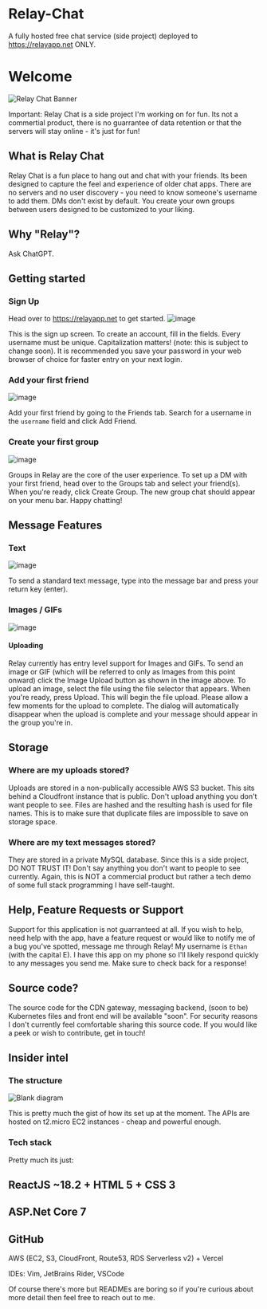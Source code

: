 # Relay-Chat
A fully hosted free chat service (side project) deployed to https://relayapp.net ONLY. 

# Welcome
![Relay Chat Banner](https://user-images.githubusercontent.com/82483782/216410640-c7b81534-ce98-4e52-9ddb-373aa11919d6.png)

Important: Relay Chat is a side project I'm working on for fun. Its not a commertial product, there is no guarrantee of data retention or that the servers will stay online - it's just for fun!

## What is Relay Chat
Relay Chat is a fun place to hang out and chat with your friends. Its been designed to capture the feel and experience of older chat apps. There are no servers and no user discovery - you need to know someone's username to add them. DMs don't exist by default. You create your own groups between users designed to be customized to your liking. 

## Why "Relay"?
Ask ChatGPT.

## Getting started

### Sign Up
Head over to https://relayapp.net to get started.
![image](https://user-images.githubusercontent.com/82483782/216411894-ee6acfd4-1b53-4347-aa4a-7936534cbf69.png)

This is the sign up screen. To create an account, fill in the fields. Every username must be unique. Capitalization matters! (note: this is subject to change soon). It is recommended you save your password in your web browser of choice for faster entry on your next login.

### Add your first friend
![image](https://user-images.githubusercontent.com/82483782/216413082-e6b4024d-5b24-4c23-afef-2ca2b3b5919d.png)

Add your first friend by going to the Friends tab. Search for a username in the `username` field and click Add Friend. 

### Create your first group
![image](https://user-images.githubusercontent.com/82483782/216413119-ba171a4b-cc85-408e-81f6-4bfbf82bab18.png)

Groups in Relay are the core of the user experience. To set up a DM with your first friend, head over to the Groups tab and select your friend(s). When you're ready, click Create Group. The new group chat should appear on your menu bar. Happy chatting!



## Message Features

### Text
![image](https://user-images.githubusercontent.com/82483782/216414207-ada247b7-3042-438d-80b8-cf35807c6f19.png)

To send a standard text message, type into the message bar and press your return key (enter). 

### Images / GIFs
![image](https://user-images.githubusercontent.com/82483782/216414241-5e888767-519e-42d3-9d64-4fc501745712.png)

#### Uploading
Relay currently has entry level support for Images and GIFs. To send an image or GIF (which will be referred to only as Images from this point onward) click the Image Upload button as shown in the image above. To upload an image, select the file using the file selector that appears. When you're ready, press Upload. 
This will begin the file upload. Please allow a few moments for the upload to complete. The dialog will automatically disappear when the upload is complete and your message should appear in the group you're in. 

## Storage
### Where are my uploads stored?
Uploads are stored in a non-publically accessible AWS S3 bucket. This sits behind a Cloudfront instance that is public. Don't upload anything you don't want people to see. Files are hashed and the resulting hash is used for file names. This is to make sure that duplicate files are impossible to save on storage space. 
### Where are my text messages stored?
They are stored in a private MySQL database. Since this is a side project, DO NOT TRUST IT! Don't say anything you don't want to people to see currently. Again, this is NOT a commercial product but rather a tech demo of some full stack programming I have self-taught. 


## Help, Feature Requests or Support
Support for this application is not guarranteed at all. If you wish to help, need help with the app, have a feature request or would like to notify me of a bug you've spotted, message me through Relay! My username is `Ethan` (with the capital E). I have this app on my phone so I'll likely respond quickly to any messages you send me. Make sure to check back for a response!

## Source code?
The source code for the CDN gateway, messaging backend, (soon to be) Kubernetes files and front end will be available "soon". For security reasons I don't currently feel comfortable sharing this source code. If you would like a peek or wish to contribute, get in touch!

## Insider intel
### The structure
![Blank diagram](https://user-images.githubusercontent.com/82483782/216420301-72d61323-62c0-48da-9e19-49b83559b906.png)

This is pretty much the gist of how its set up at the moment. The APIs are hosted on t2.micro EC2 instances - cheap and powerful enough. 

### Tech stack

Pretty much its just:

ReactJS ~18.2 + HTML 5 + CSS 3
---------------
ASP.Net Core 7
---------------
GitHub
---------------
AWS (EC2, S3, CloudFront, Route53, RDS Serverless v2) + Vercel

IDEs:
Vim, JetBrains Rider, VSCode

Of course there's more but READMEs are boring so if you're curious about more detail then feel free to reach out to me.
